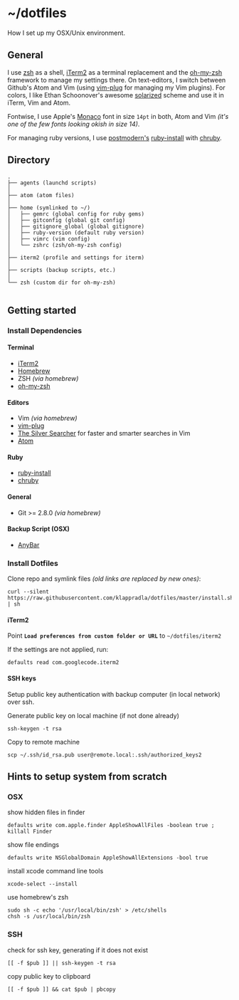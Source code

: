 # ~/dotfiles

How I set up my OSX/Unix environment.

## General

I use [zsh](http://www.zsh.org/) as a shell, [iTerm2](http://iterm2.com/) as a terminal replacement and the [oh-my-zsh](https://github.com/robbyrussell/oh-my-zsh) framework to manage my settings there. On text-editors, I switch between Github's Atom and Vim (using [vim-plug](https://github.com/junegunn/vim-plug) for managing my Vim plugins). For colors, I like Ethan Schoonover's awesome [solarized](http://ethanschoonover.com/solarized) scheme and use it in iTerm, Vim and Atom.

Fontwise, I use Apple's [Monaco](https://github.com/cstrap/monaco-font) font in size `14pt` in both, Atom and Vim *(it's one of the few fonts looking okish in size 14)*.

For managing ruby versions, I use [postmodern's](https://github.com/postmodern) [ruby-install](https://github.com/postmodern/ruby-install) with [chruby](https://github.com/postmodern/chruby).


## Directory

```
.
├── agents (launchd scripts)
│
├── atom (atom files)
│
├── home (symlinked to ~/)
│   ├── gemrc (global config for ruby gems)
│   ├── gitconfig (global git config)
│   ├── gitignore_global (global gitignore)
│   ├── ruby-version (default ruby version)
│   ├── vimrc (vim config)
│   └── zshrc (zsh/oh-my-zsh config)
│
├── iterm2 (profile and settings for iterm)
│
├── scripts (backup scripts, etc.)
│
└── zsh (custom dir for oh-my-zsh)


```


## Getting started

### Install Dependencies

#### Terminal
* [iTerm2](https://www.iterm2.com/)
* [Homebrew](http://brew.sh/)
* ZSH *(via homebrew)*
* [oh-my-zsh](https://github.com/robbyrussell/oh-my-zsh)

#### Editors
* Vim *(via homebrew)*
* [vim-plug](https://github.com/junegunn/vim-plug)
* [The Silver Searcher](https://github.com/ggreer/the_silver_searcher) for faster and smarter searches in Vim
* [Atom](https://atom.io/)

#### Ruby
* [ruby-install](https://github.com/postmodern/ruby-install)
* [chruby](https://github.com/postmodern/chruby)

#### General
* Git >= 2.8.0 *(via homebrew)*

#### Backup Script (OSX)
* [AnyBar](https://github.com/tonsky/AnyBar)

### Install Dotfiles

Clone repo and symlink files *(old links are replaced by new ones)*:

	curl --silent https://raw.githubusercontent.com/klappradla/dotfiles/master/install.sh | sh

#### iTerm2

Point **`Load preferences from custom folder or URL`** to `~/dotfiles/iterm2`

If the settings are not applied, run:

	defaults read com.googlecode.iterm2


#### SSH keys

Setup public key authentication with backup computer (in local network) over ssh.

Generate public key on local machine (if not done already)

	ssh-keygen -t rsa

Copy to remote machine

	scp ~/.ssh/id_rsa.pub user@remote.local:.ssh/authorized_keys2


## Hints to setup system from scratch

### OSX

show hidden files in finder

	defaults write com.apple.finder AppleShowAllFiles -boolean true ; killall Finder

show file endings

	defaults write NSGlobalDomain AppleShowAllExtensions -bool true

install xcode command line tools

	xcode-select --install

use homebrew's zsh

	sudo sh -c echo '/usr/local/bin/zsh' > /etc/shells
	chsh -s /usr/local/bin/zsh


### SSH

check for ssh key, generating if it does not exist

	[[ -f $pub ]] || ssh-keygen -t rsa

copy public key to clipboard

	[[ -f $pub ]] && cat $pub | pbcopy
